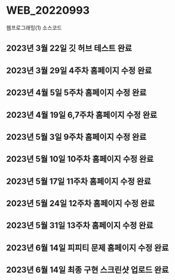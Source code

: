 # WEB_20220993
웹프로그래밍(1) 소스코드
## 2023년 3월 22일 깃 허브 테스트 완료

## 2023년 3월 29일 4주차 홈페이지 수정 완료

## 2023년 4월 5일 5주차 홈페이지 수정 완료

## 2023년 4월 19일 6,7주차 홈페이지 수정 완료

## 2023년 5월 3일 9주차 홈페이지 수정 완료

## 2023년 5월 10일 10주차 홈페이지 수정 완료

## 2023년 5월 17일 11주차 홈페이지 수정 완료

## 2023년 5월 24일 12주차 홈페이지 수정 완료

## 2023년 5월 31일 13주차 홈페이지 수정 완료

## 2023년 6월 14일 피피티 문제 홈페이지 수정 완료

## 2023년 6월 14일 최종 구현 스크린샷 업로드 완료